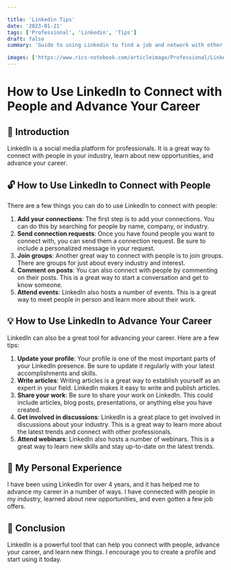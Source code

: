 ```yaml
---

title: 'Linkedin Tips'
date: '2023-01-21'
tags: ['Professional', 'Linkedin', 'Tips']
draft: false
summary: 'Guide to using Linkedin to find a job and network with other professionals'

images: ['https://www.rics-notebook.com/articleimage/Professional/Linkedin.webp']
---
```


# How to Use LinkedIn to Connect with People and Advance Your Career

## 🎉 Introduction

LinkedIn is a social media platform for professionals. It is a great way to connect with people in your industry, learn about new opportunities, and advance your career.

## 🔓 How to Use LinkedIn to Connect with People

There are a few things you can do to use LinkedIn to connect with people:

1. **Add your connections**: The first step is to add your connections. You can do this by searching for people by name, company, or industry.
2. **Send connection requests**: Once you have found people you want to connect with, you can send them a connection request. Be sure to include a personalized message in your request.
3. **Join groups**: Another great way to connect with people is to join groups. There are groups for just about every industry and interest.
4. **Comment on posts**: You can also connect with people by commenting on their posts. This is a great way to start a conversation and get to know someone.
5. **Attend events**: LinkedIn also hosts a number of events. This is a great way to meet people in person and learn more about their work.

## 💡 How to Use LinkedIn to Advance Your Career

LinkedIn can also be a great tool for advancing your career. Here are a few tips:

1. **Update your profile**: Your profile is one of the most important parts of your LinkedIn presence. Be sure to update it regularly with your latest accomplishments and skills.
2. **Write articles**: Writing articles is a great way to establish yourself as an expert in your field. LinkedIn makes it easy to write and publish articles.
3. **Share your work**: Be sure to share your work on LinkedIn. This could include articles, blog posts, presentations, or anything else you have created.
4. **Get involved in discussions**: LinkedIn is a great place to get involved in discussions about your industry. This is a great way to learn more about the latest trends and connect with other professionals.
5. **Attend webinars**: LinkedIn also hosts a number of webinars. This is a great way to learn new skills and stay up-to-date on the latest trends.

## 🤝 My Personal Experience

I have been using LinkedIn for over 4 years, and it has helped me to advance my career in a number of ways. I have connected with people in my industry, learned about new opportunities, and even gotten a few job offers.

## 💪 Conclusion

LinkedIn is a powerful tool that can help you connect with people, advance your career, and learn new things. I encourage you to create a profile and start using it today.
